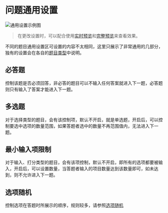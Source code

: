 # 问题通用设置

<img src='./images/common.png' alt='通用设置示例图'>

> 在更改设置时，可以配合使用[实时预览](../preview/realtime.md)和[完整预览](../preview/full.md)来查看效果。

不同的题目通用设置区可设置的内容不太相同，这里只展示了非常通用的几部分，独有的设置会在各自的[题目类型](../nodes/concept.md)中说明。

## 必答题
控制该题是否必须回答，非必答的题目可以不输入任何答案就进入下一题，必答题则只有输入了答案才能进入下一题。

## 多选题
对于选择类型的题目，会有该控制项，默认不开启，就是单选题，开启后，可以控制要选中选项的数量范围，如果答题者选中的数量不再范围值内，无法进入下一题。

## 最小输入项限制
对于输入、打分类型的题目，会有该项控制，默认不开启，即所有的选项都要被输入，开启后，可以设置数量，当答题者输入的项目数量达到该数量即可，如未达到，则不允许进入下一题。

## 选项随机
控制选项在答题时所展示的顺序，规则较多，请参照[选项随机](./option-random.md)